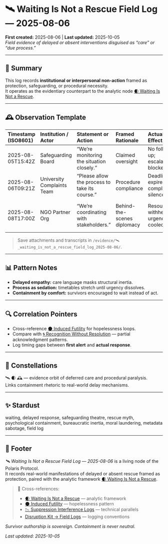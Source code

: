 # 🛰️ Waiting Is Not a Rescue Field Log — 2025-08-06  
**First created:** 2025-08-06 | **Last updated:** 2025-10-05  
*Field evidence of delayed or absent interventions disguised as “care” or “due process.”*

---

## 🧾 Summary  

This log records **institutional or interpersonal non-action** framed as protection, safeguarding, or procedural necessity.  
It operates as the evidentiary counterpart to the analytic node [🌒 Waiting Is Not a Rescue](../Narrative_And_Psych_Ops/🧠_Psychological_Containment/🌒_waiting_is_not_a_rescue.md).  

---

## 🕰 Observation Template  

| Timestamp (ISO8601) | Institution / Actor | Statement or Action | Framed Rationale | Actual Effect | Evidence Type | Notes |
|:--------------------|:--------------------|:--------------------|:-----------------|:---------------|:--------------|:------|
| 2025-08-05T15:42Z | Safeguarding Board | “We’re monitoring the situation closely.” | Claimed oversight | No follow-up; escalation blocked | Email | Used to defer intervention. |
| 2025-08-06T09:21Z | University Complaints Team | “Please allow the process to take its course.” | Procedure compliance | Deadline expired; complainant silenced | Portal screenshot | Classic “wait loop.” |
| 2025-08-08T17:00Z | NGO Partner Org | “We’re coordinating with stakeholders.” | Behind-the-scenes diplomacy | Resources withheld, urgency cooled | Meeting note | Language of coordination conceals paralysis. |

> Save attachments and transcripts in `/evidence/🛰️_waiting_is_not_a_rescue_field_log_2025-08-06/`.

---

## 📊 Pattern Notes  

- **Delayed empathy:** care language masks structural inertia.  
- **Process as sedation:** timetables stretch until urgency dissolves.  
- **Containment by comfort:** survivors encouraged to wait instead of act.  

---

## 🔍 Correlation Pointers  

- Cross-reference [🌑 Induced Futility](../Narrative_And_Psych_Ops/🧠_Psychological_Containment/🌑_induced_futility.md) for hopelessness loops.  
- Compare with [🌀 Recognition Without Resolution](../Narrative_And_Psych_Ops/🧠_Psychological_Containment/🌀_recognition_without_resolution_2025-09-13.md) — partial acknowledgment patterns.  
- Log timing gaps between **first alert** and **actual response**.  

---

## 🌌 Constellations  

🛰️ 🌒 🕰️ — evidence orbit of deferred care and procedural paralysis.  
Links containment rhetoric to real-world delay mechanisms.

---

## ✨ Stardust  

waiting, delayed response, safeguarding theatre, rescue myth, psychological containment, bureaucratic inertia, moral laundering, metadata sabotage, field log

---

## 🏮 Footer  

*🛰️ Waiting Is Not a Rescue Field Log — 2025-08-06* is a living node of the Polaris Protocol.  
It records real-world manifestations of delayed or absent rescue framed as protection, paired with the analytic framework [🌒 Waiting Is Not a Rescue](../Narrative_And_Psych_Ops/🧠_Psychological_Containment/🌒_waiting_is_not_a_rescue.md).  

> 📡 Cross-references:  
> - [🌒 Waiting Is Not a Rescue](../Narrative_And_Psych_Ops/🧠_Psychological_Containment/🌒_waiting_is_not_a_rescue.md) — analytic framework  
> - [🌑 Induced Futility](../Narrative_And_Psych_Ops/🧠_Psychological_Containment/🌑_induced_futility.md) — hopelessness pattern  
> - [📉 Suppression Interference Logs](../../📉_Suppression_Interference_Logs.md) — technical parallels  
> - [Disruption Kit → Field Logs](../../Disruption_Kit/Field_Logs/) — logging conventions  

*Survivor authorship is sovereign. Containment is never neutral.*  

_Last updated: 2025-10-05_
